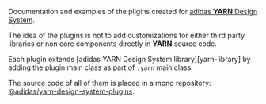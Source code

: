 Documentation and examples of the pligins created for [adidas **YARN** Design System][yarn].

The idea of the plugins is not to add customizations for either third party libraries or non core components directly in **YARN** source code.

Each plugin extends [adidas YARN Design System library][yarn-library] by adding the plugin main class as part of `.yarn` main class.

The source code of all of them is placed in a mono repository: [@adidas/yarn-design-system-plugins][repository].

[repository]: https://github.com/adidas/adidas-yarn-design-system-plugins
[yarn]: https://github.com/adidas/adidas-yarn-design-system
